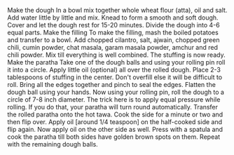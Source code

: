 Make the dough
In a bowl mix together whole wheat flour (atta), oil and salt. Add water little by little and mix.
Knead to form a smooth and soft dough. Cover and let the dough rest for 15-20 minutes.
Divide the dough into 4-6 equal parts.
Make the filling
To make the filling, mash the boiled potatoes and transfer to a bowl.
Add chopped cilantro, salt, ajwain, chopped green chili, cumin powder, chat masala, garam masala powder, amchur and red chili powder.
Mix till everything is well combined. The stuffing is now ready.
Make the paratha
Take one of the dough balls and using your rolling pin roll it into a circle. Apply little oil (optional) all over the rolled dough.
Place 2-3 tablespoons of stuffing in the center. Don't overfill else it will be difficult to roll.
Bring all the edges together and pinch to seal the edges.
Flatten the dough ball using your hands.
Now using your rolling pin, roll the dough to a circle of 7-8 inch diameter. The trick here is to apply equal pressure while rolling. If you do that, your paratha will turn round automatically.
Transfer the rolled paratha onto the hot tawa.
Cook the side for a minute or two and then flip over. Apply oil [around 1/4 teaspoon] on the half-cooked side and flip again.
Now apply oil on the other side as well. Press with a spatula and cook the paratha till both sides have golden brown spots on them.
Repeat with the remaining dough balls.